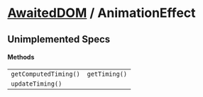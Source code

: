 # [AwaitedDOM](../basic-client/awaited-dom) <span>/</span> AnimationEffect

<div class='overview'></div>

## Unimplemented Specs

#### Methods

|     |     |
| --- | --- |
| `getComputedTiming()` | `getTiming()` |
| `updateTiming()` |  |
